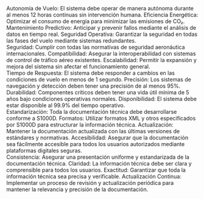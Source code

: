 <module code="DMC-GAIA-00-00-00-R">
    <title>Requisitos del Sistema</title>
    <content>
        <section>
            <title>Requisitos Funcionales</title>
            <paragraph>
                <item>Autonomía de Vuelo: El sistema debe operar de manera autónoma durante al menos 12 horas continuas sin intervención humana.</item>
                <item>Eficiencia Energética: Optimizar el consumo de energía para minimizar las emisiones de CO₂.</item>
                <item>Mantenimiento Predictivo: Anticipar y prevenir fallos mediante el análisis de datos en tiempo real.</item>
                <item>Seguridad Operativa: Garantizar la seguridad en todas las fases del vuelo mediante sistemas redundantes.</item>
            </paragraph>
        </section>
        <section>
            <title>Requisitos No Funcionales</title>
            <paragraph>
                <item>Seguridad: Cumplir con todas las normativas de seguridad aeronáutica internacionales.</item>
                <item>Compatibilidad: Asegurar la interoperabilidad con sistemas de control de tráfico aéreo existentes.</item>
                <item>Escalabilidad: Permitir la expansión y mejora del sistema sin afectar el funcionamiento general.</item>
            </paragraph>
        </section>
        <section>
            <title>Requisitos de Desempeño</title>
            <paragraph>
                <item>Tiempo de Respuesta: El sistema debe responder a cambios en las condiciones de vuelo en menos de 1 segundo.</item>
                <item>Precisión: Los sistemas de navegación y detección deben tener una precisión de al menos 95%.</item>
                <item>Durabilidad: Componentes críticos deben tener una vida útil mínima de 5 años bajo condiciones operativas normales.</item>
                <item>Disponibilidad: El sistema debe estar disponible al 99.9% del tiempo operativo.</item>
            </paragraph>
        </section>
        <section>
            <title>Requisitos de Documentación</title>
            <paragraph>
                <item>Estandarización: Toda la documentación técnica debe desarrollarse conforme a S1000D.</item>
                <item>Formatos: Utilizar formatos XML y otros especificados por S1000D para estructurar la información técnica.</item>
                <item>Actualización: Mantener la documentación actualizada con las últimas versiones de estándares y normativas.</item>
                <item>Accesibilidad: Asegurar que la documentación sea fácilmente accesible para todos los usuarios autorizados mediante plataformas digitales seguras.</item>
            </paragraph>
        </section>
        <section>
            <title>Requisitos de Calidad</title>
            <paragraph>
                <item>Consistencia: Asegurar una presentación uniforme y estandarizada de la documentación técnica.</item>
                <item>Claridad: La información técnica debe ser clara y comprensible para todos los usuarios.</item>
                <item>Exactitud: Garantizar que toda la información técnica sea precisa y verificable.</item>
                <item>Actualización Continua: Implementar un proceso de revisión y actualización periódica para mantener la relevancia y precisión de la documentación.</item>
            </paragraph>
        </section>
    </content>
</module>
